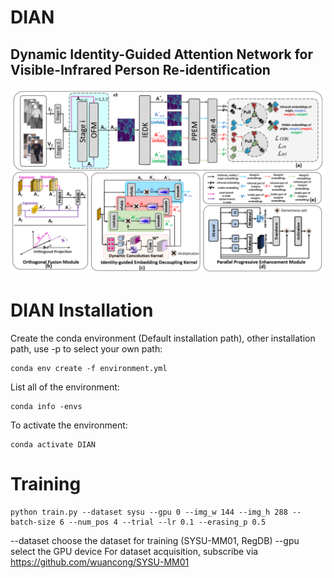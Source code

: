 # DIAN
## Dynamic Identity-Guided Attention Network for Visible-Infrared Person Re-identification
![image](https://github.com/gaopenghkbu/DIAN/blob/main/Model_architecture.png)
# DIAN Installation
Create the conda environment (Default installation path), other installation path, use -p to select your own path:
```
conda env create -f environment.yml
```
List all of the environment:
```
conda info -envs
```
To activate the environment:
```
conda activate DIAN
```
# Training
```
python train.py --dataset sysu --gpu 0 --img_w 144 --img_h 288 --batch-size 6 --num_pos 4 --trial --lr 0.1 --erasing_p 0.5 
```
--dataset choose the dataset for training (SYSU-MM01, RegDB)
--gpu select the GPU device
For dataset acquisition, subscribe via https://github.com/wuancong/SYSU-MM01
